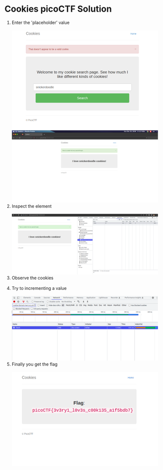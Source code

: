 # Cookies picoCTF Solution

1. Enter the 'placeholder' value <br/><br/>
   ![Alt text](https://github.com/ganesh4333/CTF_Writeup-s/blob/main/Cookies/img/1.png "Intercepting an request")<br/>
   ![Alt text](img/2.png "img5")<br/>
2. Inspect the element <br/><br/>
   ![Alt text](https://github.com/ganesh4333/CTF_Writeup-s/blob/main/Cookies/img/3.png "img2")<br/>
4. Observe the cookies <br/><br/>
5. Try to incrementing a value <br/><br/>
   ![Alt text](https://github.com/ganesh4333/CTF_Writeup-s/blob/main/Cookies/img/4.png "img3")<br/>
7. Finally you get the flag <br/><br/>
   ![Alt text](https://github.com/ganesh4333/CTF_Writeup-s/blob/main/Cookies/img/5.png "img4")<br/><br/>



